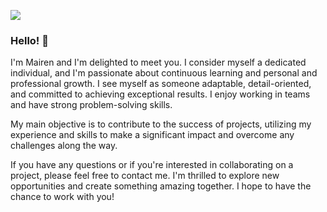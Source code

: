 
![](https://firebasestorage.googleapis.com/v0/b/full-flower-proyect.appspot.com/o/Untitled-1.png?alt=media&token=42c928ef-8a69-4501-b11e-67442869fb9c)
### Hello! 👋
I'm Mairen and I'm delighted to meet you. I consider myself a dedicated individual, and I'm passionate about continuous learning and personal and professional growth. I see myself as someone adaptable, detail-oriented, and committed to achieving exceptional results. I enjoy working in teams and have strong problem-solving skills.

My main objective is to contribute to the success of projects, utilizing my experience and skills to make a significant impact and overcome any challenges along the way.

If you have any questions or if you're interested in collaborating on a project, please feel free to contact me. I'm thrilled to explore new opportunities and create something amazing together. I hope to have the chance to work with you!


<!--
**Mairendon/Mairendon** is a ✨ _special_ ✨ repository because its `README.md` (this file) appears on your GitHub profile.

Here are some ideas to get you started:

- 🔭 I’m currently working on ...
- 🌱 I’m currently learning ...
- 👯 I’m looking to collaborate on ...
- 🤔 I’m looking for help with ...
- 💬 Ask me about ...
- 📫 How to reach me: ...
- 😄 Pronouns: ...
- ⚡ Fun fact: ...
-->
